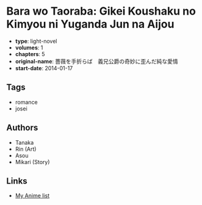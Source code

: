 # Bara wo Taoraba: Gikei Koushaku no Kimyou ni Yuganda Jun na Aijou

-   **type**: light-novel
-   **volumes**: 1
-   **chapters**: 5
-   **original-name**: 薔薇を手折らば　義兄公爵の奇妙に歪んだ純な愛情
-   **start-date**: 2014-01-17

## Tags

-   romance
-   josei

## Authors

-   Tanaka
-   Rin (Art)
-   Asou
-   Mikari (Story)

## Links

-   [My Anime list](https://myanimelist.net/manga/101303/Bara_wo_Taoraba__Gikei_Koushaku_no_Kimyou_ni_Yuganda_Jun_na_Aijou)
